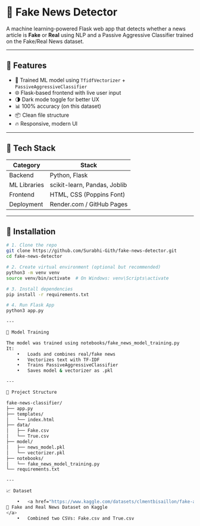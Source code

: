# 📰 Fake News Detector

A machine learning-powered Flask web app that detects whether a news article is **Fake** or **Real** using NLP and a Passive Aggressive Classifier trained on the Fake/Real News dataset.

---

## 🚀 Features

- 🧠 Trained ML model using `TfidfVectorizer` + `PassiveAggressiveClassifier`
- 🌐 Flask-based frontend with live user input
- 🌗 Dark mode toggle for better UX
- 📊 100% accuracy (on this dataset)
- 📦 Clean file structure
- 🔥 Responsive, modern UI

---

## 🧪 Tech Stack

| Category       | Stack                        |
|----------------|------------------------------|
| Backend        | Python, Flask                |
| ML Libraries   | scikit-learn, Pandas, Joblib |
| Frontend       | HTML, CSS (Poppins Font)     |
| Deployment     | Render.com / GitHub Pages    |

---

## 🧰 Installation

```bash
# 1. Clone the repo
git clone https://github.com/Surabhi-Gith/fake-news-detector.git
cd fake-news-detector

# 2. Create virtual environment (optional but recommended)
python3 -m venv venv
source venv/bin/activate  # On Windows: venv\Scripts\activate

# 3. Install dependencies
pip install -r requirements.txt

# 4. Run Flask App
python3 app.py

---

🧠 Model Training

The model was trained using notebooks/fake_news_model_training.py
It:
	•	Loads and combines real/fake news
	•	Vectorizes text with TF-IDF
	•	Trains PassiveAggressiveClassifier
	•	Saves model & vectorizer as .pkl

---

📂 Project Structure

fake-news-classifier/
├── app.py
├── templates/
│   └── index.html
├── data/
│   ├── Fake.csv
│   └── True.csv
├── model/
│   ├── news_model.pkl
│   └── vectorizer.pkl
├── notebooks/
│   └── fake_news_model_training.py
└── requirements.txt

---

📈 Dataset

	•	<a href="https://www.kaggle.com/datasets/clmentbisaillon/fake-and-real-news-dataset" target="_blank">
🔗 Fake and Real News Dataset on Kaggle
</a>
	•	Combined two CSVs: Fake.csv and True.csv


